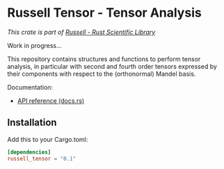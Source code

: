 # Russell Tensor - Tensor Analysis

_This crate is part of [Russell - Rust Scientific Library](https://github.com/cpmech/russell)_

Work in progress...

This repository contains structures and functions to perform tensor analysis, in particular with second and fourth order tensors expressed by their components with respect to the (orthonormal) Mandel basis.

Documentation:

- [API reference (docs.rs)](https://docs.rs/russell_tensor)

## Installation

Add this to your Cargo.toml:

```toml
[dependencies]
russell_tensor = "0.1"
```
